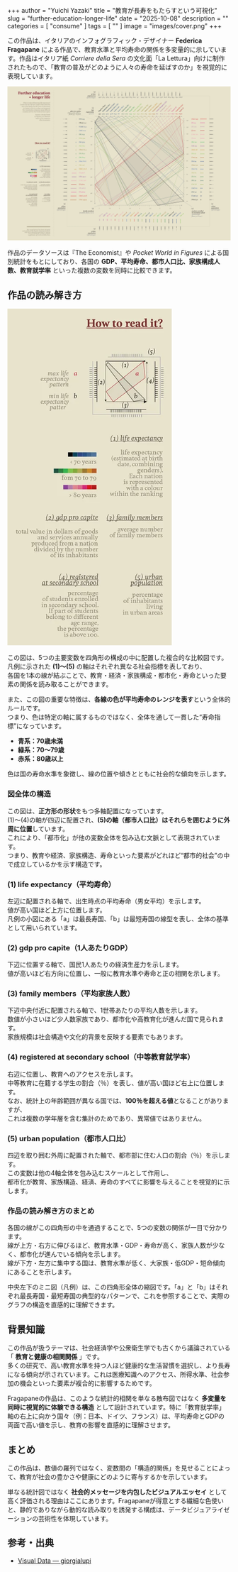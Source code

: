 +++
author = "Yuichi Yazaki"
title = "教育が長寿をもたらすという可視化"
slug = "further-education-longer-life"
date = "2025-10-08"
description = ""
categories = [
    "consume"
]
tags = [
    ""
]
image = "images/cover.png"
+++

この作品は、イタリアのインフォグラフィック・デザイナー **Federica Fragapane** による作品で、教育水準と平均寿命の関係を多変量的に示しています。作品はイタリア紙 *Corriere della Sera* の文化面「La Lettura」向けに制作されたもので、「教育の普及がどのように人々の寿命を延ばすのか」を視覚的に表現しています。

<!--more-->

![Further Education = Longer Life](images/mainvisual.png)

作品のデータソースは『The Economist』や *Pocket World in Figures* による国別統計をもとにしており、各国の **GDP、平均寿命、都市人口比、家族構成人数、教育就学率** といった複数の変数を同時に比較できます。



## 作品の読み解き方

![凡例](images/legend.png)


この図は、5つの主要変数を四角形の構成の中に配置した複合的な比較図です。  
凡例に示された **(1)〜(5)** の軸はそれぞれ異なる社会指標を表しており、  
各国を1本の線が結ぶことで、教育・経済・家族構成・都市化・寿命といった要素の関係を読み取ることができます。  

また、この図の重要な特徴は、**各線の色が平均寿命のレンジを表す**という全体的ルールです。  
つまり、色は特定の軸に属するものではなく、全体を通して一貫した“寿命指標”になっています。

- **青系：70歳未満**  
- **緑系：70〜79歳**  
- **赤系：80歳以上**

色は国の寿命水準を象徴し、線の位置や傾きとともに社会的な傾向を示します。



### 図全体の構造
この図は、**正方形の形状**をもつ多軸配置になっています。  
(1)〜(4)の軸が四辺に配置され、**(5)の軸（都市人口比）はそれらを囲むように外周に位置**しています。  
これにより、「都市化」が他の変数全体を包み込む文脈として表現されています。  
つまり、教育や経済、家族構造、寿命といった要素がどれほど“都市的社会”の中で成立しているかを示す構造です。



### (1) life expectancy（平均寿命）
左辺に配置される軸で、出生時点の平均寿命（男女平均）を示します。  
値が高い国ほど上方に位置します。  
凡例の小図にある「a」は最長寿国、「b」は最短寿国の線型を表し、全体の基準として用いられています。



### (2) gdp pro capite（1人あたりGDP）
下辺に位置する軸で、国民1人あたりの経済生産力を示します。  
値が高いほど右方向に位置し、一般に教育水準や寿命と正の相関を示します。



### (3) family members（平均家族人数）
下辺中央付近に配置される軸で、1世帯あたりの平均人数を示します。  
数値が小さいほど少人数家族であり、都市化や高教育化が進んだ国で見られます。  
家族規模は社会構造や文化的背景を反映する要素でもあります。



### (4) registered at secondary school（中等教育就学率）
右辺に位置し、教育へのアクセスを示します。  
中等教育に在籍する学生の割合（％）を表し、値が高い国ほど右上に位置します。  
なお、統計上の年齢範囲が異なる国では、**100％を超える値**となることがありますが、  
これは複数の学年層を含む集計のためであり、異常値ではありません。



### (5) urban population（都市人口比）
四辺を取り囲む外周に配置された軸で、都市部に住む人口の割合（％）を示します。  
この変数は他の4軸全体を包み込むスケールとして作用し、  
都市化が教育、家族構造、経済、寿命のすべてに影響を与えることを視覚的に示します。



### 作品の読み解き方のまとめ

各国の線がこの四角形の中を通過することで、5つの変数の関係が一目で分かります。  
線が上方・右方に伸びるほど、教育水準・GDP・寿命が高く、家族人数が少なく、都市化が進んでいる傾向を示します。  
線が下方・左方に集中する国は、教育水準が低く、大家族・低GDP・短命傾向にあることを示します。

中央左下のミニ図（凡例）は、この四角形全体の縮図です。「a」と「b」はそれぞれ最長寿国・最短寿国の典型的なパターンで、これを参照することで、実際のグラフの構造を直感的に理解できます。


## 背景知識

この作品が扱うテーマは、社会経済学や公衆衛生学でも古くから議論されている「 **教育と健康の相関関係** 」です。  
多くの研究で、高い教育水準を持つ人ほど健康的な生活習慣を選択し、より長寿になる傾向が示されています。これは医療知識へのアクセス、所得水準、社会参加の機会といった要素が複合的に影響するためです。

Fragapaneの作品は、このような統計的相関を単なる散布図ではなく **多変量を同時に視覚的に体験できる構造** として設計されています。特に「教育就学率」軸の右上に向かう国々（例：日本、ドイツ、フランス）は、平均寿命とGDPの両面で高い値を示し、教育の影響を直感的に理解させます。



## まとめ

この作品は、数値の羅列ではなく、変数間の「構造的関係」を見せることによって、教育が社会の豊かさや健康にどのように寄与するかを示しています。

単なる統計図ではなく **社会的メッセージを内包したビジュアルエッセイ** として高く評価される理由はここにあります。Fragapaneが得意とする繊細な色使いと、静的でありながら動的な読み取りを誘発する構成は、データビジュアライゼーションの芸術性を体現しています。



## 参考・出典
 
- [Visual Data — giorgialupi ](https://giorgialupi.com/lalettura)  
